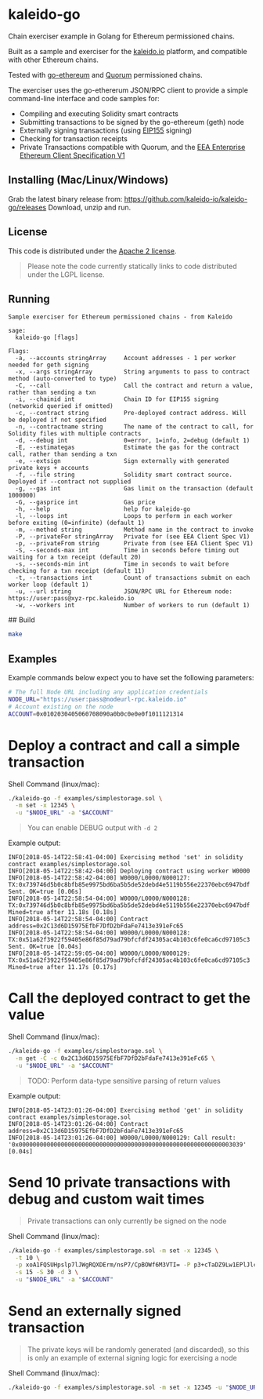 # kaleido-go

Chain exerciser example in Golang for Ethereum permissioned chains.

Built as a sample and exerciser for the [kaleido.io](https://kaleido.io) platform,
and compatible with other Ethereum chains.

Tested with [go-ethereum](https://github.com/ethereum/go-ethereum/) and
[Quorum](https://github.com/jpmorganchase/quorum) permissioned chains.

The exerciser uses the go-ethererum JSON/RPC client to provide a simple command-line
interface and code samples for:
- Compiling and executing Solidity smart contracts
- Submitting transactions to be signed by the go-ethereum (geth) node
- Externally signing transactions (using [EIP155](https://github.com/ethereum/EIPs/blob/master/EIPS/eip-155.md) signing)
- Checking for transaction receipts
- Private Transactions compatible with Quorum, and the [EEA Enterprise Ethereum Client Specification V1](https://entethalliance.org/resources/)

## Installing (Mac/Linux/Windows)

Grab the latest binary release from: https://github.com/kaleido-io/kaleido-go/releases
Download, unzip and run.

## License

This code is distributed under the [Apache 2 license](LICENSE).

> Please note the code currently statically links to code distributed under the
> LGPL license.

## Running

```
Sample exerciser for Ethereum permissioned chains - from Kaleido

sage:
  kaleido-go [flags]

Flags:
  -a, --accounts stringArray     Account addresses - 1 per worker needed for geth signing
  -x, --args stringArray         String arguments to pass to contract method (auto-converted to type)
  -C, --call                     Call the contract and return a value, rather than sending a txn
  -i, --chainid int              Chain ID for EIP155 signing (networkid queried if omitted)
  -c, --contract string          Pre-deployed contract address. Will be deployed if not specified
  -n, --contractname string      The name of the contract to call, for Solidity files with multiple contracts
  -d, --debug int                0=error, 1=info, 2=debug (default 1)
  -E, --estimategas              Estimate the gas for the contract call, rather than sending a txn
  -e, --extsign                  Sign externally with generated private keys + accounts
  -f, --file string              Solidity smart contract source. Deployed if --contract not supplied
  -g, --gas int                  Gas limit on the transaction (default 1000000)
  -G, --gasprice int             Gas price
  -h, --help                     help for kaleido-go
  -l, --loops int                Loops to perform in each worker before exiting (0=infinite) (default 1)
  -m, --method string            Method name in the contract to invoke
  -P, --privateFor stringArray   Private for (see EEA Client Spec V1)
  -p, --privateFrom string       Private from (see EEA Client Spec V1)
  -S, --seconds-max int          Time in seconds before timing out waiting for a txn receipt (default 20)
  -s, --seconds-min int          Time in seconds to wait before checking for a txn receipt (default 11)
  -t, --transactions int         Count of transactions submit on each worker loop (default 1)
  -u, --url string               JSON/RPC URL for Ethereum node: https://user:pass@xyz-rpc.kaleido.io
  -w, --workers int              Number of workers to run (default 1)
```

## Build

```sh
make
```

## Examples

Example commands below expect you to have set the following parameters:

```sh
# The full Node URL including any application credentials
NODE_URL="https://user:pass@nodeurl-rpc.kaleido.io"
# Account existing on the node
ACCOUNT=0x0102030405060708090a0b0c0e0e0f1011121314
```

# Deploy a contract and call a simple transaction

Shell Command (linux/mac):

```sh
./kaleido-go -f examples/simplestorage.sol \
  -m set -x 12345 \
  -u "$NODE_URL" -a "$ACCOUNT"
```

> You can enable DEBUG output with `-d 2`

Example output:

```
INFO[2018-05-14T22:58:41-04:00] Exercising method 'set' in solidity contract examples/simplestorage.sol
INFO[2018-05-14T22:58:42-04:00] Deploying contract using worker W0000
INFO[2018-05-14T22:58:42-04:00] W0000/L0000/N000127: TX:0x739746d5b0c8bfb85e9975bd6ba5b5de52debd4e5119b556e22370ebc6947bdf Sent. OK=true [0.06s]
INFO[2018-05-14T22:58:54-04:00] W0000/L0000/N000128: TX:0x739746d5b0c8bfb85e9975bd6ba5b5de52debd4e5119b556e22370ebc6947bdf Mined=true after 11.18s [0.18s]
INFO[2018-05-14T22:58:54-04:00] Contract address=0x2C13d6D15975EfbF7DfD2bFdaFe7413e391eFc65
INFO[2018-05-14T22:58:54-04:00] W0000/L0000/N000128: TX:0x51a62f3922f59405e86f85d79ad79bfcfdf24305ac4b103c6fe0ca6cd97105c3 Sent. OK=true [0.04s]
INFO[2018-05-14T22:59:05-04:00] W0000/L0000/N000129: TX:0x51a62f3922f59405e86f85d79ad79bfcfdf24305ac4b103c6fe0ca6cd97105c3 Mined=true after 11.17s [0.17s]
```

# Call the deployed contract to get the value


Shell Command (linux/mac):

```sh
./kaleido-go -f examples/simplestorage.sol \
  -m get -C -c 0x2C13d6D15975EfbF7DfD2bFdaFe7413e391eFc65 \
  -u "$NODE_URL" -a "$ACCOUNT"
```

> TODO: Perform data-type sensitive parsing of return values

Example output:
```
INFO[2018-05-14T23:01:26-04:00] Exercising method 'get' in solidity contract examples/simplestorage.sol
INFO[2018-05-14T23:01:26-04:00] Contract address=0x2C13d6D15975EfbF7DfD2bFdaFe7413e391eFc65
INFO[2018-05-14T23:01:26-04:00] W0000/L0000/N000129: Call result: '0x0000000000000000000000000000000000000000000000000000000000003039' [0.04s]
```

# Send 10 private transactions with debug and custom wait times

> Private transactions can only currently be signed on the node

Shell Command (linux/mac):

```sh
./kaleido-go -f examples/simplestorage.sol -m set -x 12345 \
  -t 10 \
  -p xoA1FQSUHpslp7lJWgRQXDErm/nsP7/CpBOWf6M3VTI= -P p3+cTaDZ9Lw1EPlJlcM9hhezlXTqAEi6xi+LTDIdW2E= \
  -s 15 -S 30 -d 3 \
  -u "$NODE_URL" -a "$ACCOUNT"
```

# Send an externally signed transaction

> The private keys will be randomly generated (and discarded), so this is only an example of external signing logic for exercising a node

Shell Command (linux/mac):

```sh
./kaleido-go -f examples/simplestorage.sol -m set -x 12345 -u "$NODE_URL" -e
```
